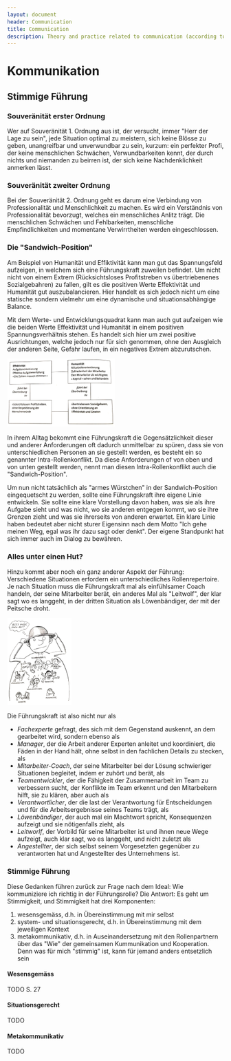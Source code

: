 ```yaml
---
layout: document
header: Communication
title: Communication
description: Theory and practice related to communication (according to Friedemann Schulz von Thun)
---
```


# Kommunikation

## Stimmige Führung

### Souveränität erster Ordnung

Wer auf Souveränität 1. Ordnung aus ist, der versucht, immer "Herr der Lage zu sein", jede Situation optimal zu meistern, sich keine Blösse zu geben, unangreifbar und unverwundbar zu sein, kurzum: ein perfekter Profi, der keine menschlichen Schwächen, Verwundbarkeiten kennt, der durch nichts und niemanden zu beirren ist, der sich keine Nachdenklichkeit anmerken lässt.

### Souveränität zweiter Ordnung

Bei der Souveränität 2. Ordnung geht es darum eine Verbindung von Professionalität und Menschlichkeit zu machen. Es wird ein Verständnis von Professionalität bevorzugt, welches ein menschliches Anlitz trägt. Die menschlichen Schwächen und Fehlbarkeiten, menschliche Empfindlichkeiten und momentane Verwirrtheiten werden eingeschlossen.

### Die "Sandwich-Position"

Am Beispiel von Humanität und Effiktivität kann man gut das Spannungsfeld aufzeigen, in welchem sich eine Führungskraft zuweilen befindet. Um nicht nicht von einem Extrem (Rücksichtsloses Profitstreben vs übertriebenenes Sozialgebahren) zu fallen, gilt es die positiven Werte Effektivität und Humanität gut auszubalancieren. Hier handelt es sich jedoch nicht um eine statische sondern vielmehr um eine dynamische und situationsabhängige Balance.

Mit dem Werte- und Entwicklungsquadrat kann man auch gut aufzeigen wie die beiden Werte Effektivität und Humanität in einem positiven Spannungsverhältnis stehen. Es handelt sich hier um zwei positive Ausrichtungen, welche jedoch nur für sich genommen, ohne den Ausgleich der anderen Seite, Gefahr laufen, in ein negatives Extrem abzurutschen.

<div class="mb-4 mt-4 mx-auto d-flex justify-content-center flex-wrap">
<img class="border" width="250px" data-width="10" data-height="10" data-action="zoom" src="../assets/img/documents/entwicklungsquadrat.jpg">
</div>

In ihrem Alltag bekommt eine Führungskraft die Gegensätzlichkeit dieser und anderer Anforderungen oft dadurch unmittelbar zu spüren, dass sie von unterschiedlichen Personen an sie gestellt werden, es besteht ein so genannter Intra-Rollenkonflikt. Da diese Anforderungen of von oben und von unten gestellt werden, nennt man diesen Intra-Rollenkonflikt auch die "Sandwich-Position".

Um nun nicht tatsächlich als "armes Würstchen" in der Sandwich-Position eingequetscht zu werden, sollte eine Führungskraft ihre eigene Linie entwickeln. Sie sollte eine klare Vorstellung davon haben, was sie als ihre Aufgabe sieht und was nicht, wo sie anderen entgegen kommt, wo sie ihre Grenzen zieht und was sie ihrerseits von anderen erwartet. Ein klare Linie haben bedeutet aber nicht sturer Eigensinn nach dem Motto "Ich gehe meinen Weg, egal was ihr dazu sagt oder denkt". Der eigene Standpunkt hat sich immer auch im Dialog zu bewähren.

### Alles unter einen Hut?

Hinzu kommt aber noch ein ganz anderer Aspekt der Führung: Verschiedene Situationen erfordern ein unterschiedliches Rollenrepertoire. Je nach Situation muss die Führungskraft mal als einfühlsamer Coach handeln, der seine Mitarbeiter berät, ein anderes Mal als "Leitwolf", der klar sagt wo es langgeht, in der dritten Situation als Löwenbändiger, der mit der Peitsche droht.

<div class="mb-4 mt-4 mx-auto d-flex justify-content-center flex-wrap">
<img class="border" width="150px" data-width="10" data-height="10" data-action="zoom" src="../assets/img/documents/alles_unter_einen_hut.jpg">
</div>

Die Führungskraft ist also nicht nur als

* *Fachexperte* gefragt, des sich mit dem Gegenstand auskennt, an dem gearbeitet wird, sondern ebenso als
* *Manager*, der die Arbeit anderer Experten anleitet und koordiniert, die Fäden in der Hand hält, ohne selbst in den fachlichen Details zu stecken, als
* *Mitarbeiter-Coach*, der seine Mitarbeiter bei der Lösung schwieriger Situationen begleitet, indem er zuhört und berät, als
* *Teamentwickler*, der die Fähigkeit der Zusammenarbeit im Team zu verbessern sucht, der Konflikte im Team erkennt und den Mitarbeitern hilft, sie zu klären, aber auch als
* *Verantwortlicher*, der die last der Verantwortung für Entscheidungen und für die Arbeitsergebnisse seines Teams trägt, als
* *Löwenbändiger*, der auch mal ein Machtwort spricht, Konsequenzen aufzeigt und sie nötigenfalls zieht, als
* *Leitworlf*, der Vorbild für seine Mitarbeiter ist und ihnen neue Wege aufzeigt, auch klar sagt, wo es langgeht, und nicht zuletzt als
* *Angestellter*, der sich selbst seinem Vorgesetzten gegenüber zu verantworten hat und Angestellter des Unternehmens ist.

### Stimmige Führung

Diese Gedanken führen zurück zur Frage nach dem Ideal: Wie kommuniziere ich richtig in der Führungsrolle? Die Antwort: Es geht um Stimmigkeit, und Stimmigkeit hat drei Komponenten:

1. wesensgemäss, d.h. in Übereinstimmung mit mir selbst
2. system- und situationsgerecht, d.h. in Übereinstimmung mit dem jeweiligen Kontext
3. metakommunikativ, d.h. in Auseinandersetzung mit den Rollenpartnern über das "Wie" der gemeinsamen Kummunikation und Kooperation. Denn was für mich "stimmig" ist, kann für jemand anders entsetzlich sein

#### Wesensgemäss

TODO S. 27

#### Situationsgerecht

TODO

#### Metakommunikativ

TODO
